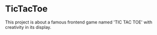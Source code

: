 # TicTacToe
This project is about a famous frontend game named 'TIC TAC TOE' with creativity in its display.
